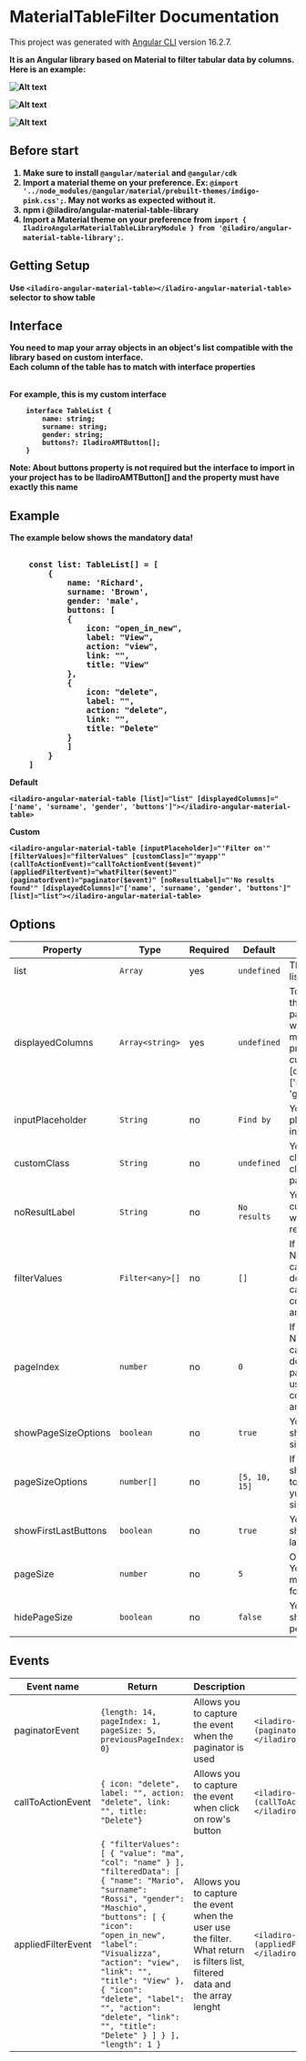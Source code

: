 # MaterialTableFilter Documentation

This project was generated with [Angular CLI](https://github.com/angular/angular-cli) version 16.2.7.<b><br>

It is an Angular library based on Material to filter tabular data by columns. Here is an example:

![Alt text](./projects/iladiro-angular-material-table/screenshots/table.png?raw=true "Table")

![Alt text](./projects/iladiro-angular-material-table/screenshots/filtered-table.png?raw=true "Filtered table")

![Alt text](./projects/iladiro-angular-material-table/screenshots/filtered-table-2.png?raw=true "Filtered table")

## Before start
1. Make sure to install ```@angular/material``` and ```@angular/cdk```
1. Import a material theme on your preference. Ex: ```@import '../node_modules/@angular/material/prebuilt-themes/indigo-pink.css';```. May not works as expected without it.
1. npm i @iladiro/angular-material-table-library<br>
1. Import a Material theme on your preference from ```import { IladiroAngularMaterialTableLibraryModule } from '@iladiro/angular-material-table-library';```.

## Getting Setup

Use ```<iladiro-angular-material-table></iladiro-angular-material-table>``` selector to show table

## Interface
You need to map your array objects in an object's list compatible with the library based on custom interface.<br>
Each column of the table has to match with interface properties<br><br>

For example, this is my custom interface

        interface TableList {
            name: string;
            surname: string;
            gender: string;
            buttons?: IladiroAMTButton[];
        }

Note: About buttons property is not required but the interface to import in your project has to be IladiroAMTButton[] and the property must have exactly this name

## Example 

The example below shows the mandatory data!<br><br>

<pre>
    const list: TableList[] = [
        {
            name: 'Richard',
            surname: 'Brown',
            gender: 'male',
            buttons: [
            {
                icon: "open_in_new",
                label: "View",
                action: "view",
                link: "",
                title: "View"
            },
            {
                icon: "delete",
                label: "",
                action: "delete",
                link: "",
                title: "Delete"
            }
            ]
        }
    ]
</pre>

<strong>Default</strong>

```<iladiro-angular-material-table [list]="list" [displayedColumns]="['name', 'surname', 'gender', 'buttons']"></iladiro-angular-material-table>```

<strong>Custom</strong><br>

```<iladiro-angular-material-table [inputPlaceholder]="'Filter on'" [filterValues]="filterValues" [customClass]="'myapp'" (callToActionEvent)="callToActionEvent($event)" (appliedFilterEvent)="whatFilter($event)" (paginatorEvent)="paginator($event)" [noResultLabel]="'No results found'" [displayedColumns]="['name', 'surname', 'gender', 'buttons']" [list]="list"></iladiro-angular-material-table>```

## Options

  Property | Type | Required | Default | Notes
  ------------ | ------------- | ------------- | ------------- | -------------
  list | ``` Array ``` | yes | ``` undefined ``` | This widget expect a list to show it.   
  displayedColumns | ``` Array<string> ``` | yes | ``` undefined ``` | To show columns in the table you have to pass an array of string where each value match with the properties of the custom interface. Ex: [displayedColumns]="['name', 'surname', 'gender', 'buttons']"    
  inputPlaceholder | ``` String ``` | no | ``` Find by ``` | You can also pass a placeholder to show into filter input field
  customClass | ``` String ``` | no | ``` undefined ``` | You can also pass a class or a list of classes to add to the parent 
  noResultLabel | ``` String ``` | no | ``` No results ``` | You can also pass a custom text to show when no result returned
  filterValues | ``` Filter<any>[] ``` | no | ``` [] ``` | If you use store like Ngrx or others, you can save it into store don't lose filters in the case user leave the component to go to another route. 
  pageIndex | ``` number ``` | no | ``` 0 ``` | If you use store like Ngrx or others, you can save it into store don't lose last pageindex in the case user leave the component to go to another route..   
  showPageSizeOptions | ``` boolean ``` | no | ``` true ``` | You can choose to show or not the page size option
  pageSizeOptions | ``` number[] ``` | no | ``` [5, 10, 15] ``` | If you set showPageSizeOptions to true you can pass yuour custom page size options
  showFirstLastButtons | ``` boolean ``` | no | ``` true ``` | You can choose to show or not first and last paginator's arrow
  pageSize | ``` number ``` | no | ``` 5 ``` | On your preferences, You can set how many records show for each page
  hidePageSize | ``` boolean ``` | no | ``` false ``` | You can choose to show or not page size per page element

## Events

  Event name | Return | Description | Example
  ------------ | ------------- | ------------- | -------------
  paginatorEvent | ``` {length: 14, pageIndex: 1, pageSize: 5, previousPageIndex: 0} ``` | Allows you to capture the event when the paginator is used | ```<iladiro-angular-material-table (paginatorEvent)="console.log($event)"></iladiro-angular-material-table>```
  callToActionEvent | ``` { icon: "delete", label: "", action: "delete", link: "", title: "Delete"} ``` | Allows you to capture the event when click on row's button | ```<iladiro-angular-material-table (callToActionEvent)="console.log($event)"></iladiro-angular-material-table>```
  appliedFilterEvent | ``` { "filterValues": [ { "value": "ma", "col": "name" } ], "filteredData": [ { "name": "Mario", "surname": "Rossi", "gender": "Maschio", "buttons": [ { "icon": "open_in_new", "label": "Visualizza", "action": "view", "link": "", "title": "View" }, { "icon": "delete", "label": "", "action": "delete", "link": "", "title": "Delete" } ] } ], "length": 1 } ``` | Allows you to capture the event when the user use the filter. What return is filters list, filtered data and the array lenght | ```<iladiro-angular-material-table (appliedFilterEvent)="console.log($event)"></iladiro-angular-material-table>```